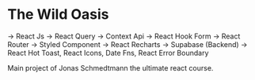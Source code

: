 # The Wild Oasis

-> React Js
-> React Query
-> Context Api
-> React Hook Form
-> React Router
-> Styled Component
-> React Recharts
-> Supabase (Backend)
-> React Hot Toast, React Icons, Date Fns, React Error Boundary

Main project of Jonas Schmedtmann the ultimate react course.
